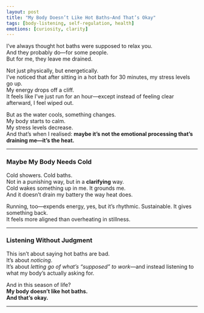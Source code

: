 ```yaml
---
layout: post
title: "My Body Doesn’t Like Hot Baths—And That’s Okay"
tags: [body-listening, self-regulation, health]
emotions: [curiosity, clarity]
---
```


I’ve always thought hot baths were supposed to relax you.  
And they probably do—for some people.  
But for me, they leave me drained.

Not just physically, but energetically.  
I’ve noticed that after sitting in a hot bath for 30 minutes, my stress levels go up.  
My energy drops off a cliff.  
It feels like I’ve just run for an hour—except instead of feeling clear afterward, I feel wiped out.

But as the water cools, something changes.  
My body starts to calm.  
My stress levels decrease.  
And that’s when I realised: **maybe it’s not the emotional processing that’s draining me—it’s the heat.**

---

### Maybe My Body Needs Cold

Cold showers. Cold baths.  
Not in a punishing way, but in a **clarifying** way.  
Cold wakes something up in me. It grounds me.  
And it doesn’t drain my battery the way heat does.

Running, too—expends energy, yes, but it’s rhythmic. Sustainable. It gives something back.  
It feels more aligned than overheating in stillness.

---

### Listening Without Judgment

This isn’t about saying hot baths are bad.  
It’s about *noticing*.  
It’s about *letting go of what’s “supposed” to work*—and instead listening to what my body’s actually asking for.

And in this season of life?  
**My body doesn’t like hot baths.  
And that’s okay.**

---
